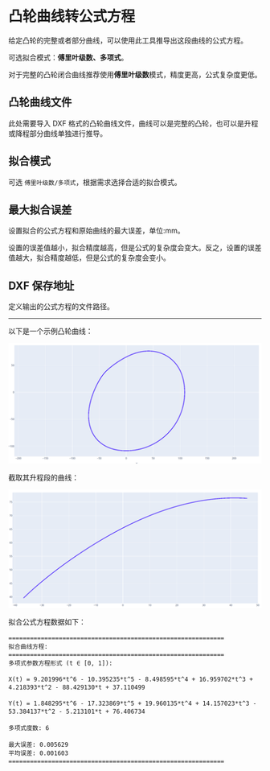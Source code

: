# 凸轮曲线转公式方程

给定凸轮的完整或者部分曲线，可以使用此工具推导出这段曲线的公式方程。

可选拟合模式：**傅里叶级数、多项式**。

对于完整的凸轮闭合曲线推荐使用**傅里叶级数**模式，精度更高，公式复杂度更低。

## 凸轮曲线文件

此处需要导入 DXF 格式的凸轮曲线文件，曲线可以是完整的凸轮，也可以是升程或降程部分曲线单独进行推导。

## 拟合模式

可选 `傅里叶级数/多项式`，根据需求选择合适的拟合模式。

## 最大拟合误差

设置拟合的公式方程和原始曲线的最大误差，单位:mm。

设置的误差值越小，拟合精度越高，但是公式的复杂度会变大。反之，设置的误差值越大，拟合精度越低，但是公式的复杂度会变小。

## DXF 保存地址

定义输出的公式方程的文件路径。

---

以下是一个示例凸轮曲线：

![img](resources/cam_formula.png)

截取其升程段的曲线：

![img](resources/cam_formula_crop.png)

拟合公式方程数据如下：
```
============================================================
拟合曲线方程:
============================================================
多项式参数方程形式 (t ∈ [0, 1]):

X(t) = 9.201996*t^6 - 10.395235*t^5 - 8.498595*t^4 + 16.959702*t^3 + 4.218393*t^2 - 88.429130*t + 37.110499

Y(t) = 1.848295*t^6 - 17.323869*t^5 + 19.960135*t^4 + 14.157023*t^3 - 53.384137*t^2 - 5.213101*t + 76.406734

多项式度数: 6

最大误差: 0.005629
平均误差: 0.001603
============================================================
```